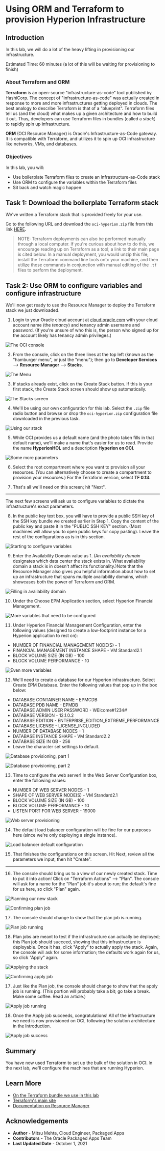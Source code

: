 # Using ORM and Terraform to provision Hyperion Infrastructure

## Introduction

In this lab, we will do a lot of the heavy lifting in provisioning our infrastructure.

Estimated Time: 60 minutes (a lot of this will be waiting for provisioning to finish)

### About Terraform and ORM

**Terraform** is an open-source "infrastructure-as-code" tool published by HashiCorp. The concept of "infrastructure-as-code" was actually created in response to more and more infrastructures getting deployed in clouds. The best analogy to describe Terraform is that of a "blueprint". Terraform files tell us (and the cloud) what makes up a given architecture and how to build it out. Thus, developers can use Terraform files in bundles (called a _stack_) to rapidly spin up infrastructure.

**ORM** (OCI Resource Manager) is Oracle's Infrastructure-as-Code gateway. It is compatible with Terraform, and utilizes it to spin up OCI infrastructure like networks, VMs, and databases.

### Objectives

In this lab, you will:
* Use boilerplate Terraform files to create an Infrastructure-as-Code stack
* Use ORM to configure the variables within the Terraform files
* Sit back and watch magic happen

## Task 1: Download the boilerplate Terraform stack

We've written a Terraform stack that is provided freely for your use.

Go to the following URL and download the `oci-hyperion.zip` file from this link [HERE](https://objectstorage.ap-mumbai-1.oraclecloud.com/p/NW_ovSp5VHJh6AJuzfhZ7Twf6nGiDHIII_HkCN4ZXmru0MKDtH-De9IB-h5ABs-Y/n/bm47mpuvclcd/b/HyperionHOL/o/oci-hyperion.zip).

> NOTE: Terraform deployments can also be performed manually through a local computer. If you're curious about how to do this, we encourage reading up on Terraform as a tool; a link to their main page is cited below. In a manual deployment, you would unzip this file, install the Terraform command line tools onto your machine, and then utilize those commands in conjunction with manual editing of the `.tf` files to perform the deployment.

## Task 2: Use ORM to configure variables and configure infrastructure

We'll now get ready to use the Resource Manager to deploy the Terraform stack we just downloaded.

1. Login to your Oracle cloud account at [cloud.oracle.com](cloud.oracle.com) with your cloud account name (the _tenancy_) and tenancy admin username and password. (If you're unsure of who this is, the person who signed up for the account likely has tenancy admin privileges.)

![The OCI console](images/provision1.png " ")

2. From the console, click on the three lines at the top left (known as the "hamburger menu", or just the "menu"); then go to **Developer Services** --> **Resource Manager** --> **Stacks**.

![The Menu](images/provision2.png " ")

3.	If stacks already exist, click on the Create Stack button. If this is your first stack, the Create Stack screen should show up automatically.

![The Stacks screen](images/provision3.png " ")

4.  We'll be using our own configuration for this lab. Select the `.zip` file radio button and browse or drop the `oci-hyperion.zip` configuration file downloaded in the previous task.

![Using our stack](images/provision4.png " ")

5.  While OCI provides us a default name (and the photo taken fills in that default name), we'll make a name that's easier for us to read. Provide the name **HyperionHOL** and a description **Hyperion on OCI**.

![Some more parameters](images/provision5.png " ")

6.	Select the root compartment where you want to provision all your resources. (You can alternatively choose to create a compartment to provision your resources.) For the Terraform version, select **TF 0.13**.

7.  That's all we'll need on this screen; hit "Next".

---

The next few screens will ask us to configure variables to dictate the infrastructure's exact parameters.

8.  In the public key text box, you will have to provide a public SSH key of the SSH key bundle we created earlier in Step 1. Copy the content of the public key and paste it in the "PUBLIC SSH KEY" section. (Most machines will allow you to open public keys for copy pasting). Leave the rest of the configurations as is in this section.

![Starting to configure variables](images/provision6.png " ")

9.	Enter the Availability Domain value as 1. (An _availability domain_ designates which data center the stack exists in. What availability domain a stack is in doesn't affect its functionality.)Note that the Resource Manager also gives you helpful information about how to set up an infrastructure that spans multiple availability domains, which showcases both the power of Terraform and ORM.

![Filling in availability domain](images/provision7.png " ")

10.	Under the Choose EPM Application section, select Hyperion Financial Management.

![More variables that need to be configured](images/provision8.png " ")

11.	Under Hyperion Financial Management Configuration, enter the following values (designed to create a low-footprint instance for a Hyperion application to rest on):

*  NUMBER OF FINANCIAL MANAGEMENT NODE(S) - 1
*  FINANCIAL MANAGEMENT INSTANCE SHAPE - VM Standard2.1
*  BLOCK VOLUME SIZE (IN GB) - 100
*  BLOCK VOLUME PERFORMANCE - 10

![Even more variables](images/provision9.png " ")

12. We'll need to create a database for our Hyperion infrastructure. Select Create EPM Database. Enter the following values that pop up in the box below:

*  DATABASE CONTAINER NAME - EPMCDB
*  DATABASE PDB NAME - EPMDB
*  DATABASE ADMIN USER PASSWORD - WElcome#1234#
*  DATABASE VERSION - 12.1.0.2
*  DATABASE EDITION -  ENTERPRISE_EDITION_EXTREME_PERFORMANCE
*  DATABASE LICENSE - LICENSE_INCLUDED
*  NUMBER OF DATABASE NODES - 1
*  DATABASE INSTANCE SHAPE - VM Standard2.2
*  DATABASE SIZE IN GB - 256
*  Leave the character set settings to default.

![Database provisioning, part 1](images/provision10.png " ")

![Database provisioning, part 2](images/provision11.png " ")

13. Time to configure the web server! In the Web Server Configuration box, enter the following values:

*  NUMBER OF WEB SERVER NODES - 1
*  SHAPE OF WEB SERVER NODE(S) - VM Standard2.1
*  BLOCK VOLUME SIZE (IN GB) - 100
*  BLOCK VOLUME PERFORMANCE - 10
*  LISTEN PORT FOR WEB SERVER - 19000

![Web server provisioning](images/provision12.png " ")

14. The default load balancer configuration will be fine for our purposes here (since we're only deploying a single instance).

![Load balancer default configuration](images/provision13.png " ")

15. That finishes the configurations on this screen. Hit Next, review all the parameters we input, then hit "Create".

---

16. The console should bring us to a view of our newly created stack. Time to put it into action! Click on "Terraform Actions" --> "Plan". The console will ask for a name for the "Plan" job it's about to run; the default's fine for us here, so click "Plan" again.

![Planning our new stack](images/provision14.png " ")

![Confirming plan job](images/provision15.png " ")

17. The console should change to show that the plan job is running.

![Plan job running](images/provision16.png " ")

18. Plan jobs are meant to test if the infrastructure can actually be deployed; this Plan job should succeed, showing that this infrastructure is deployable. Once it has, click "Apply" to actually apply the stack. Again, the console will ask for some information; the defaults work again for us, so click "Apply" again.

![Applying the stack](images/provision17.png " ")

![Confirming apply job](images/provision18.png " ")

17. Just like the Plan job, the console should change to show that the apply job is running. (This portion will probably take a bit; go take a break. Make some coffee. Read an article.)

![Apply job running](images/provision19.png " ")

18. Once the Apply job succeeds, congratulations! All of the infrastructure we need is now provisioned on OCI, following the solution architecture in the Introduction.

![Apply job success](images/provision20.png " ")

## Summary

You have now used Terraform to set up the bulk of the solution in OCI. In the next lab, we'll configure the machines that are running Hyperion.

## Learn More

* [On the Terraform bundle we use in this lab](https://github.com/oracle-quickstart/oci-hyperion)
* [Terraform's main site](https://www.terraform.io/)
* [Documentation on Resource Manager](https://docs.oracle.com/en-us/iaas/Content/ResourceManager/Concepts/resourcemanager.htm)

## Acknowledgements
* **Author** - Mitsu Mehta, Cloud Engineer, Packaged Apps
* **Contributors** - The Oracle Packaged Apps Team
* **Last Updated Date** - October 1, 2021
